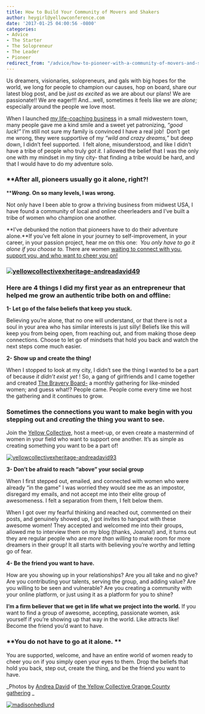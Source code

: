 ```yaml
---
title: How to Build Your Community of Movers and Shakers
author: heygirl@yellowconference.com
date: '2017-01-25 04:00:56 -0800'
categories:
- Advice
- The Starter
- The Solopreneur
- The Leader
- Pioneer
redirect_from: "/advice/how-to-pioneer-with-a-community-of-movers-and-shakers/"
---
```


Us dreamers, visionaries, solopreneurs, and gals with big hopes for the world, we long for people to champion our causes, hop on board, share our latest blog post, and be _just as excited_ as we are about our plans! We are passionate!! We are eager!!! And...well, sometimes it feels like we are _alone;_ especially around the people we love most.

When I launched [my life-coaching business](http://www.madisonhedlund.co/) in a small midwestern town, many people gave me a kind smile and a sweet yet patronizing, _“good luck!”_ I’m still not sure my family is convinced I have a real job!  Don’t get me wrong, they were supportive of my _“wild and crazy dreams,”_ but deep down, I didn’t feel supported.  I felt alone, misunderstood, and like I didn’t have a tribe of people who truly _got it._ I allowed the belief that I was the only one with my mindset in my tiny city- that finding a tribe would be hard, and that I would have to do my adventure solo.

### **After all, pioneers usually go it alone, right?!  
****_Wrong._ On so many levels, I was wrong.**

Not only have I been able to grow a thriving business from midwest USA, I have found a community of local and online cheerleaders and I’ve built a tribe of women who champion one another.

**I’ve debunked the notion that pioneers have to do their adventure alone.**If you’ve felt alone in your journey to self-improvement, in your career, in your passion project, hear me on this one:  _You only have to go it alone if you choose to._ There are women [waiting to connect with you, support you, and who want to cheer you on!](http://yellowcollective.co/)

### [![yellowcollectivexheritage-andreadavid49](https://s3.amazonaws.com/yellow-files/blog/2017/01/YellowCollectivexHeritage-AndreaDavid49.jpg)](https://s3.amazonaws.com/yellow-files/blog/2017/01/YellowCollectivexHeritage-AndreaDavid49.jpg)

### Here are 4 things I did my first year as an entrepreneur that helped me grow an authentic tribe both on and offline:

**1- Let go of the false beliefs that keep you stuck.**

Believing you’re alone, that no one will understand, or that there is not a soul in your area who has similar interests is just silly! Beliefs like this will keep you from being open, from reaching out, and from making those deep connections. Choose to let go of mindsets that hold you back and watch the next steps come much easier.

**2- Show up and create the thing!**

When I stopped to look at my city, I didn’t see the thing I wanted to be a part of because _it didn’t exist yet_ ! So, a gang of girlfriends and I came together and created [The Bravery Board-](http://www.thebraveryboard.com/) a monthly gathering for like-minded women; and guess what!? People came. People come every time we host the gathering and it continues to grow.

### **Sometimes the connections you want to make begin with you stepping out and _creating_** **the thing you want to see.**

Join the [Yellow Collective](http://yellowcollective.co/), host a meet-up, or even create a mastermind of women in your field who want to support one another. It’s as simple as creating something you want to be a part of!

[![yellowcollectivexheritage-andreadavid93](https://s3.amazonaws.com/yellow-files/blog/2017/01/YellowCollectivexHeritage-AndreaDavid93.jpg)](https://s3.amazonaws.com/yellow-files/blog/2017/01/YellowCollectivexHeritage-AndreaDavid93.jpg)

**3- Don’t be afraid to reach “above” your social group**

When I first stepped out, emailed, and connected with women who were already “in the game" I was worried they would see me as an impostor, disregard my emails, and not accept me into their elite group of awesomeness. I felt a separation from them, I felt below them.

When I got over my fearful thinking and reached out, commented on their posts, and genuinely showed up, I got invites to hangout with these awesome women! They accepted and welcomed me into their groups, allowed me to interview them on my blog (thanks, Joanna!) and, it turns out they are regular people who are _more than willing_ to make room for more dreamers in their group! It all starts with believing you’re worthy and letting go of fear.

**4- Be the friend you want to have.**

How are you showing up in your relationships? Are you all take and no give? Are you contributing your talents, serving the group, and adding value? Are you willing to be seen and vulnerable? Are you creating a community with your online platform, or just using it as a platform for you to shine?

**I’m a firm believer that we get in life what we project into the world.** If you want to find a group of awesome, accepting, passionate women, ask yourself if you’re showing up that way in the world. Like attracts like! Become the friend you’d want to have.

### **You do not have to go at it alone. **

You are supported, welcome, and have an entire world of women ready to cheer you on if you simply open your eyes to them. Drop the beliefs that hold you back, step out, create the thing, and be the friend you want to have.

_Photos by [Andrea David](http://andreadavid.co/) of [the Yellow Collective Orange County gathering](http://yellowcollective.co/) _

[![madisonhedlund](https://s3.amazonaws.com/yellow-files/blog/2017/01/MADISONHEDLUND.jpg)](http://www.madisonhedlund.co/)

